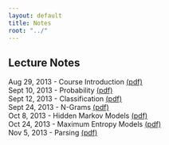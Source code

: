 ```yaml
---
layout: default
title: Notes
root: "../"
---
```


## Lecture Notes

Aug 29, 2013 - Course Introduction [(pdf)](intro.pdf)  
Sept 10, 2013 - Probability [(pdf)](prob.pdf)  
Sept 12, 2013 - Classification [(pdf)](classify.pdf)  
Sept 24, 2013 - N-Grams [(pdf)](ngrams.pdf)  
Oct 8, 2013 - Hidden Markov Models [(pdf)](hmm.pdf)  
Oct 24, 2013 - Maximum Entropy Models [(pdf)](maxent.pdf)  
Nov 5, 2013 - Parsing [(pdf)](parsing.pdf)  

